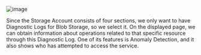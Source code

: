 

![image](https://github.com/user-attachments/assets/ff2ce314-4ac4-4f07-b958-cf7cc534b491)

Since the Storage Account consists of four sections, we only want to have Diagnostic Logs for Blob Storage, so we select it. On the displayed page, we can obtain information about operations related to that specific resource through this Diagnostic Log. One of its features is Anomaly Detection, and it also shows who has attempted to access the service.
